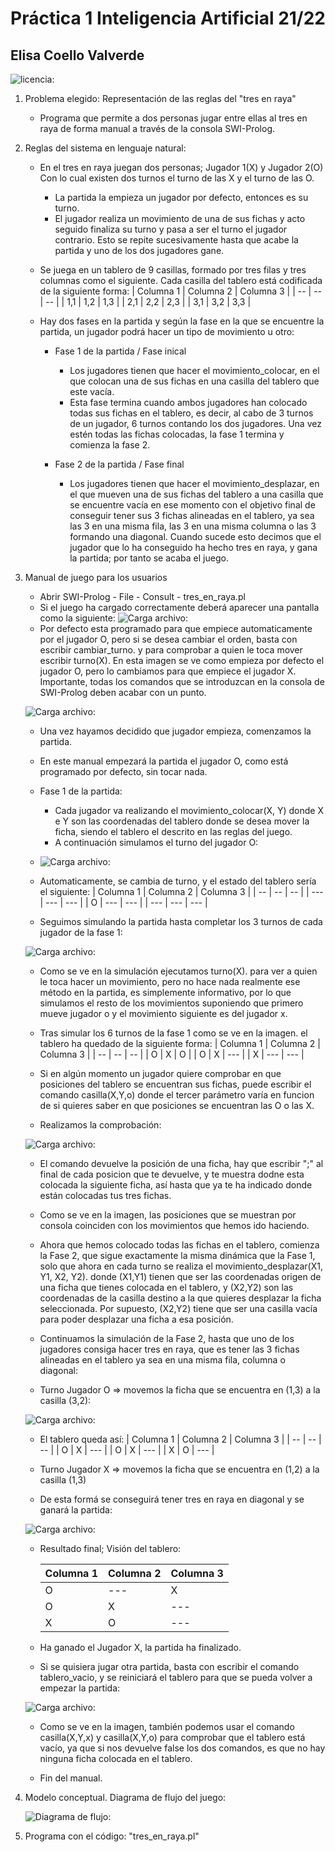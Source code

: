 # Práctica 1 Inteligencia Artificial 21/22 
## Elisa Coello Valverde

![licencia: ](licencia.jpg)

1. Problema elegido: Representación de las reglas del "tres en raya"
	- Programa que permite a dos personas jugar entre ellas al tres en raya de forma manual a través de la consola SWI-Prolog.

2. Reglas del sistema en lenguaje natural:
	- En el tres en raya juegan dos personas; Jugador 1(X) y Jugador 2(O) Con lo cual existen dos turnos el turno de las X y el turno de las O. 

		- La partida la empieza un jugador por defecto, entonces es su turno.
		- El jugador realiza un movimiento de una de sus fichas y acto seguido finaliza su turno y pasa a ser el turno el jugador contrario. Esto se repite sucesivamente hasta que acabe la partida y uno de los dos jugadores gane.
		
	- Se juega en un tablero de 9 casillas, formado por tres filas y tres columnas como el siguiente. Cada casilla del tablero está codificada de la siguiente forma:
		| Columna 1 | Columna 2 | Columna 3 |
		| -- | -- | -- |
		| 1,1 | 1,2 | 1,3 |
		| 2,1 | 2,2 | 2,3 |
		| 3,1 | 3,2 | 3,3 |
	

	- Hay dos fases en la partida y según la fase en la que se encuentre la partida, un jugador podrá hacer un tipo de movimiento u otro:
		- Fase 1 de la partida / Fase inical
			- Los jugadores tienen que hacer el movimiento_colocar, en el que colocan una de sus fichas en una casilla del tablero que este vacía.
			- Esta fase termina cuando ambos jugadores han colocado todas sus fichas en el tablero, es decir, al cabo de 3 turnos de un jugador, 6 turnos contando los dos jugadores. Una vez estén todas las fichas colocadas, la fase 1 termina y comienza la fase 2.
			
			
		- Fase 2 de la partida / Fase final
			- Los jugadores tienen que hacer el movimiento_desplazar, en el que mueven una de sus fichas del tablero a una casilla que se encuentre vacía en ese momento con el objetivo final de conseguir tener sus 3 fichas alineadas en el tablero, ya sea las 3 en una misma fila, las 3 en una misma columna o las 3 formando una diagonal. Cuando sucede esto decimos que el jugador que lo ha conseguido ha hecho tres en raya, y gana la partida; por tanto se acaba el juego.
	
3. Manual de juego para los usuarios
	- Abrir SWI-Prolog - File - Consult - tres_en_raya.pl
	- Si el juego ha cargado correctamente deberá aparecer una pantalla como la siguiente:
	![Carga archivo: ](manual1.png)
	- Por defecto esta programado para que empiece automaticamente por el jugador O, pero si se desea cambiar el orden, basta con escribir cambiar_turno. y para comprobar a quien le toca mover escribir turno(X). En esta imagen se ve como empieza por defecto el jugador O, pero lo cambiamos para que empiece el jugador X. Importante, todas los comandos que se introduzcan en la consola de SWI-Prolog deben acabar con un punto.
	
	![Carga archivo: ](manual_2.png)
	- Una vez hayamos decidido que jugador empieza, comenzamos la partida. 
	- En este manual empezará la partida el jugador O, como está programado por defecto, sin tocar nada.
	- Fase 1 de la partida:
		- Cada jugador va realizando el movimiento_colocar(X, Y) donde X e Y son las coordenadas del tablero donde se desea mover la ficha, siendo el tablero el descrito en las reglas del juego.
		- A continuación simulamos el turno del jugador O:
	- ![Carga archivo: ](manual_3.jpg)

	- Automaticamente, se cambia de turno, y el estado del tablero sería el siguiente:
		| Columna 1 | Columna 2 | Columna 3 |
		| -- | -- | -- |
		| --- | --- | --- |
		|  O  | --- | --- |
		| --- | --- | --- |
		
	- Seguimos simulando la partida hasta completar los 3 turnos de cada jugador de la fase 1:

	![Carga archivo: ](manual_4.jpg)

	- Como se ve en la simulación ejecutamos turno(X). para ver a quien le toca hacer un movimiento, pero no hace nada realmente ese método en la partida, es simplemente informativo, por lo que simulamos el resto de los movimientos suponiendo que primero mueve jugador o y el movimiento siguiente es del jugador x.

	- Tras simular los 6 turnos de la fase 1 como se ve en la imagen. el tablero ha quedado de la siguiente forma:
		| Columna 1 | Columna 2 | Columna 3 |
		| -- | -- | -- |
		|  O  |  X  |  O  |
		|  O  |  X  | --- |
		|  X  | --- | --- |

	- Si en algún momento un jugador quiere comprobar en que posiciones del tablero se encuentran sus fichas, puede escribir el comando casilla(X,Y,o) donde el tercer parámetro varía en funcion de si quieres saber en que posiciones se encuentran las O o las X.
	
	- Realizamos la comprobación:


	![Carga archivo: ](manual_5.jpg)


	- El comando devuelve la posición de una ficha, hay que escribir ";" al final de cada posicion que te devuelve, y te muestra dodne esta colocada la siguiente ficha, así hasta que ya te ha indicado donde están colocadas tus tres fichas.
	- Como se ve en la imagen, las posiciones que se muestran por consola coinciden con los movimientos que hemos ido haciendo.
	
	- Ahora que hemos colocado todas las fichas en el tablero, comienza la Fase 2, que sigue exactamente la misma dinámica que la Fase 1, solo que ahora en cada turno se realiza el movimiento_desplazar(X1, Y1, X2, Y2). donde (X1,Y1) tienen que ser las coordenadas origen de una ficha que tienes colocada en el tablero, y (X2,Y2) son las coordenadas de la casilla destino a la que quieres desplazar la ficha seleccionada. Por supuesto, (X2,Y2) tiene que ser una casilla vacía para poder desplazar una ficha a esa posición.
	- Continuamos la simulación de la Fase 2, hasta que uno de los jugadores consiga hacer tres en raya, que es tener las 3 fichas alineadas en el tablero ya sea en una misma fila, columna o diagonal:

	- Turno Jugador O => movemos la ficha que se encuentra en (1,3) a la casilla (3,2):

	![Carga archivo: ](manual_6.jpg)

	- El tablero queda así:
		| Columna 1 | Columna 2 | Columna 3 |
		| -- | -- | -- |
		|  O  |  X  | --- |
		|  O  |  X  | --- |
		|  X  |  O  | --- |
	
	- Turno Jugador X => movemos la ficha que se encuentra en (1,2) a la casilla (1,3)
	- De esta formá se conseguirá tener tres en raya en diagonal y se ganará la partida:

	![Carga archivo: ](manual_7.jpg)


	- Resultado final; Visión del tablero:

		| Columna 1 | Columna 2 | Columna 3 |
		| -- | -- | -- |
		|  O  | --- |  X  |
		|  O  |  X  | --- |
		|  X  |  O  | --- |

	- Ha ganado el Jugador X, la partida ha finalizado.

	- Si se quisiera jugar otra partida, basta con escribir el comando tablero_vacio, y se reiniciará el tablero para que se pueda volver a empezar la partida:

	![Carga archivo: ](manual_8.jpg)

	- Como se ve en la imagen, también podemos usar el comando casilla(X,Y,x) y casilla(X,Y,o) para comprobar que el tablero está vacío, ya que si nos devuelve false los dos comandos, es que no hay ninguna ficha colocada en el tablero.

	- Fin del manual.


	

			
	
4. Modelo conceptual. Diagrama de flujo del juego:


	![Diagrama de flujo: ](diagrama.jpg)
	
	
	


5. Programa con el código: "tres_en_raya.pl"



